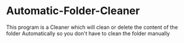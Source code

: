 # Automatic-Folder-Cleaner
This program is a Cleaner which will clean or delete the content of the folder Automatically so you don't have to clean the folder manually
